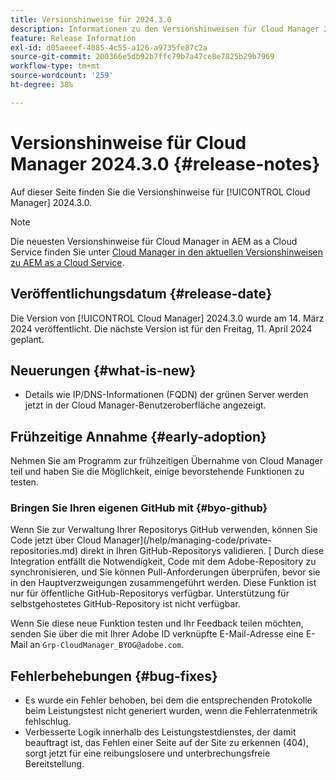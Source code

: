 ```yaml
---
title: Versionshinweise für 2024.3.0
description: Informationen zu den Versionshinweisen für Cloud Manager 2024.3.0.
feature: Release Information
exl-id: d05aeeef-4085-4c55-a126-a9735fe87c2a
source-git-commit: 200366e5db92b7ffc79b7a47ce8e7825b29b7969
workflow-type: tm+mt
source-wordcount: '259'
ht-degree: 38%

---
```



# Versionshinweise für Cloud Manager 2024.3.0 {#release-notes}

Auf dieser Seite finden Sie die Versionshinweise für [!UICONTROL Cloud Manager] 2024.3.0.

>[!NOTE]
>
>Die neuesten Versionshinweise für Cloud Manager in AEM as a Cloud Service finden Sie unter [Cloud Manager in den aktuellen Versionshinweisen zu AEM as a Cloud Service](https://experienceleague.adobe.com/en/docs/experience-manager-cloud-service/content/release-notes/cloud-manager/current).

## Veröffentlichungsdatum {#release-date}

Die Version von [!UICONTROL Cloud Manager] 2024.3.0 wurde am 14. März 2024 veröffentlicht. Die nächste Version ist für den Freitag, 11. April 2024 geplant.

## Neuerungen {#what-is-new}

* Details wie IP/DNS-Informationen (FQDN) der grünen Server werden jetzt in der Cloud Manager-Benutzeroberfläche angezeigt.

## Frühzeitige Annahme {#early-adoption}

Nehmen Sie am Programm zur frühzeitigen Übernahme von Cloud Manager teil und haben Sie die Möglichkeit, einige bevorstehende Funktionen zu testen.

### Bringen Sie Ihren eigenen GitHub mit {#byo-github}

Wenn Sie zur Verwaltung Ihrer Repositorys GitHub verwenden, können Sie Code jetzt über Cloud Manager](/help/managing-code/private-repositories.md) direkt in Ihren GitHub-Repositorys validieren. [ Durch diese Integration entfällt die Notwendigkeit, Code mit dem Adobe-Repository zu synchronisieren, und Sie können Pull-Anforderungen überprüfen, bevor sie in den Hauptverzweigungen zusammengeführt werden. Diese Funktion ist nur für öffentliche GitHub-Repositorys verfügbar. Unterstützung für selbstgehostetes GitHub-Repository ist nicht verfügbar.

Wenn Sie diese neue Funktion testen und Ihr Feedback teilen möchten, senden Sie über die mit Ihrer Adobe ID verknüpfte E-Mail-Adresse eine E-Mail an `Grp-CloudManager_BYOG@adobe.com`.

## Fehlerbehebungen {#bug-fixes}

* Es wurde ein Fehler behoben, bei dem die entsprechenden Protokolle beim Leistungstest nicht generiert wurden, wenn die Fehlerratenmetrik fehlschlug.
* Verbesserte Logik innerhalb des Leistungstestdienstes, der damit beauftragt ist, das Fehlen einer Seite auf der Site zu erkennen (404), sorgt jetzt für eine reibungslosere und unterbrechungsfreie Bereitstellung.
